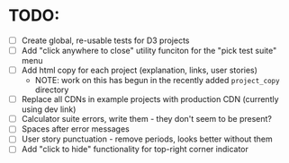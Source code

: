 # TODO:

- [ ] Create global, re-usable tests for D3 projects
- [ ] Add "click anywhere to close" utility funciton for the "pick test suite" menu
- [ ] Add html copy for each project (explanation, links, user stories) 
    - NOTE: work on this has begun in the recently added `project_copy` directory
- [ ] Replace all CDNs in example projects with production CDN (currently using dev link)
- [ ] Calculator suite errors, write them - they don't seem to be present?
- [ ] Spaces after error messages
- [ ] User story punctuation - remove periods, looks better without them
- [ ] Add "click to hide" functionality for top-right corner indicator